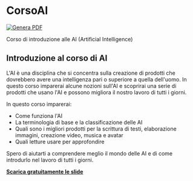 # CorsoAI 

[![Genera PDF](https://github.com/matteobaccan/CorsoAI/actions/workflows/generatepdf.yml/badge.svg)](https://github.com/matteobaccan/CorsoAI/actions/workflows/generatepdf.yml)

Corso di introduzione alle AI (Artificial Intelligence)

## Introduzione al corso di AI

L'AI è una disciplina che si concentra sulla creazione di prodotti che dovrebbero avere una intelligenza pari o superiore a quella dell'uomo.
In questo corso imparerai alcune nozioni sull'AI e scoprirai una serie di prodotti che usano l'AI e possono migliora il nostro lavoro di tutti i giorni.

In questo corso imparerai:

- Come funziona l'AI
- La terminologia di base e la classificazione delle AI
- Quali sono i migliori prodotti per la scrittura di testi, elaborazione immagini, creazione video, musica e avatar
- Quali letture usare per approfondire

Spero di aiutarti a comprendere meglio il mondo delle AI e di come introdurlo nel lavoro di tutti i giorni.

__[Scarica gratuitamente le slide](https://raw.githubusercontent.com/matteobaccan/CorsoAI/main/slide/Corso_AI.pdf)__
